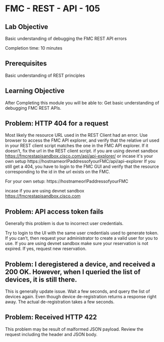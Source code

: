 # FMC - REST - API - 105

## Lab Objective

Basic understanding of debugging the FMC REST API errors

Completion time: 10 minutes

## Prerequisites
Basic understanding of REST principles


## Learning Objective
After Completing this module you will be able to:
Get basic understanding of debugging FMC REST APIs.

## Problem: HTTP 404 for a request
Most likely the resource URL used in the REST Client had an error. Use browser to access the FMC API explorer, and verify that the relative url used in your REST client script matches the one in the FMC API explorer. If it doesn’t, fix the url in the REST client script.
if you are using devnet sandbox  https://fmcrestapisandbox.cisco.com/api/api-explorer/
or incase it's your own setup
https://hostnameorIPaddressofyourFMC/api/api-explorer
If you still get a 404, you have to login to the FMC GUI and verify that the resource corresponding to the id in the url exists on the FMC.

For your own setup:
https://hostnameorIPaddressofyourFMC

incase if you are using devnet sandbox https://fmcrestapisandbox.cisco.com
## Problem: API access token fails
Generally this problem is due to incorrect user credentials.

Try to login to the UI with the same user credentials used to generate token. If you can’t, then request your administrator to create a valid user for you to use. If you
are using devnet sandbox make sure your reservation is not expired. If yes, request new reservation.

## Problem: I deregistered a device, and received a 200 OK. However, when I queried the list of devices, it is still there.
This is generally update issue. Wait a few seconds, and query the list of devices again. Even though device de-registration returns a response right away. The actual de-registration takes a few seconds.

## Problem: Received HTTP 422
This problem may be result of malformed JSON payload. Review the request including the header and JSON body.

